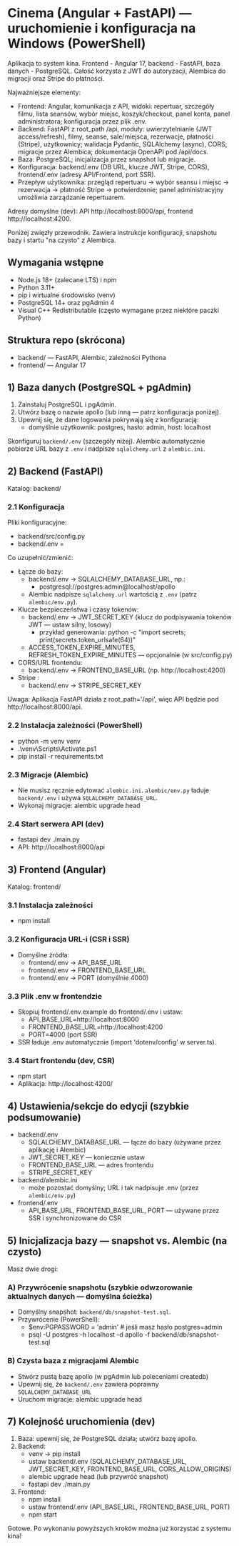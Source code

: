 # Cinema (Angular + FastAPI) — uruchomienie i konfiguracja na Windows (PowerShell)
Aplikacja to system kina. Frontend - Angular 17, backend - FastAPI, baza danych - PostgreSQL. Całość korzysta z JWT do autoryzacji, Alembica do migracji oraz Stripe do płatności.

Najważniejsze elementy:
- Frontend: Angular, komunikacja z API, widoki: repertuar, szczegóły filmu, lista seansów, wybór miejsc, koszyk/checkout, panel konta, panel administratora; konfiguracja przez plik .env.
- Backend: FastAPI z root_path /api, moduły: uwierzytelnianie (JWT access/refresh), filmy, seanse, sale/miejsca, rezerwacje, płatności (Stripe), użytkownicy; walidacja Pydantic, SQLAlchemy (async), CORS; migracje przez Alembica; dokumentacja OpenAPI pod /api/docs.
- Baza: PostgreSQL; inicjalizacja przez snapshot lub migracje.
- Konfiguracja: backend/.env (DB URL, klucze JWT, Stripe, CORS), frontend/.env (adresy API/Frontend, port SSR).
- Przepływ użytkownika: przegląd repertuaru → wybór seansu i miejsc → rezerwacja → płatność Stripe → potwierdzenie; panel administracyjny umożliwia zarządzanie repertuarem.

Adresy domyślne (dev): API http://localhost:8000/api, frontend http://localhost:4200.

Poniżej zwięzły przewodnik. Zawiera instrukcje konfiguracji, snapshotu bazy i startu "na czysto" z Alembica.

## Wymagania wstępne
- Node.js 18+ (zalecane LTS) i npm
- Python 3.11+
- pip i wirtualne środowisko (venv)
- PostgreSQL 14+ oraz pgAdmin 4
- Visual C++ Redistributable (często wymagane przez niektóre paczki Python)

## Struktura repo (skrócona)
- backend/ — FastAPI, Alembic, zależności Pythona
- frontend/ — Angular 17 

## 1) Baza danych (PostgreSQL + pgAdmin)
1. Zainstaluj PostgreSQL i pgAdmin.
2. Utwórz bazę o nazwie apollo (lub inną — patrz konfiguracja poniżej).
3. Upewnij się, że dane logowania pokrywają się z konfiguracją:
   - domyślnie użytkownik: postgres, hasło: admin, host: localhost

Skonfiguruj `backend/.env` (szczegóły niżej). Alembic automatycznie pobierze URL bazy z `.env` i nadpisze `sqlalchemy.url` z `alembic.ini`.

## 2) Backend (FastAPI)
Katalog: backend/

### 2.1 Konfiguracja
Pliki konfiguracyjne:
- backend/src/config.py
- backend/.env =

Co uzupełnić/zmienić:
- Łącze do bazy:
  - backend/.env → SQLALCHEMY_DATABASE_URL, np.:
    - postgresql://postgres:admin@localhost/apollo
  - Alembic nadpisze `sqlalchemy.url` wartością z `.env` (patrz `alembic/env.py`).
- Klucze bezpieczeństwa i czasy tokenów:
  - backend/.env → JWT_SECRET_KEY (klucz do podpisywania tokenów JWT — ustaw silny, losowy)
    - przykład generowania: python -c "import secrets; print(secrets.token_urlsafe(64))"
  - ACCESS_TOKEN_EXPIRE_MINUTES, REFRESH_TOKEN_EXPIRE_MINUTES — opcjonalnie (w src/config.py)
- CORS/URL frontendu:
  - backend/.env → FRONTEND_BASE_URL (np. http://localhost:4200)
- Stripe :
  - backend/.env → STRIPE_SECRET_KEY

Uwaga: Aplikacja FastAPI działa z root_path='/api', więc API będzie pod http://localhost:8000/api.

### 2.2 Instalacja zależności (PowerShell)
- python -m venv venv
- .\venv\Scripts\Activate.ps1
- pip install -r requirements.txt

### 2.3 Migracje (Alembic)
- Nie musisz ręcznie edytować `alembic.ini`. `alembic/env.py` ładuje `backend/.env` i używa `SQLALCHEMY_DATABASE_URL`.
- Wykonaj migracje: alembic upgrade head

### 2.4 Start serwera API (dev)
- fastapi dev ./main.py
- API: http://localhost:8000/api

## 3) Frontend (Angular)
Katalog: frontend/

### 3.1 Instalacja zależności
- npm install

### 3.2 Konfiguracja URL-i (CSR i SSR)
- Domyślne źródła:
  - frontend/.env → API_BASE_URL
  - frontend/.env → FRONTEND_BASE_URL
  - frontend/.env → PORT (domyślnie 4000)

### 3.3 Plik .env w frontendzie
- Skopiuj frontend/.env.example do frontend/.env i ustaw:
  - API_BASE_URL=http://localhost:8000
  - FRONTEND_BASE_URL=http://localhost:4200
  - PORT=4000 (port SSR)
- SSR ładuje .env automatycznie (import 'dotenv/config' w server.ts).

### 3.4 Start frontendu (dev, CSR)
- npm start
- Aplikacja: http://localhost:4200/

## 4) Ustawienia/sekcje do edycji (szybkie podsumowanie)
- backend/.env
  - SQLALCHEMY_DATABASE_URL — łącze do bazy (używane przez aplikację i Alembic)
  - JWT_SECRET_KEY — koniecznie ustaw
  - FRONTEND_BASE_URL — adres frontendu
  - STRIPE_SECRET_KEY 
- backend/alembic.ini
  - może pozostać domyślny; URL i tak nadpisuje .env (przez `alembic/env.py`)
- frontend/.env
  - API_BASE_URL, FRONTEND_BASE_URL, PORT — używane przez SSR i synchronizowane do CSR

## 5) Inicjalizacja bazy — snapshot vs. Alembic (na czysto)
Masz dwie drogi:

### A) Przywrócenie snapshotu (szybkie odwzorowanie aktualnych danych — domyślna ścieżka)
- Domyślny snapshot: `backend/db/snapshot-test.sql`.
- Przywrócenie (PowerShell):
  - $env:PGPASSWORD = 'admin'   # jeśli masz hasło postgres=admin
  - psql -U postgres -h localhost -d apollo -f backend/db/snapshot-test.sql

### B) Czysta baza z migracjami Alembic
- Stwórz pustą bazę apollo (w pgAdmin lub poleceniami createdb)
- Upewnij się, że `backend/.env` zawiera poprawny `SQLALCHEMY_DATABASE_URL`
- Uruchom migracje: alembic upgrade head

## 7) Kolejność uruchomienia (dev)
1. Baza: upewnij się, że PostgreSQL działa; utwórz bazę apollo.
2. Backend:
   - venv → pip install
   - ustaw backend/.env (SQLALCHEMY_DATABASE_URL, JWT_SECRET_KEY, FRONTEND_BASE_URL, CORS_ALLOW_ORIGINS)
   - alembic upgrade head (lub przywróć snapshot)
   - fastapi dev ./main.py
3. Frontend:
   - npm install
   - ustaw frontend/.env (API_BASE_URL, FRONTEND_BASE_URL, PORT)
   - npm start

Gotowe. Po wykonaniu powyższych kroków można już korzystać z systemu kina!
